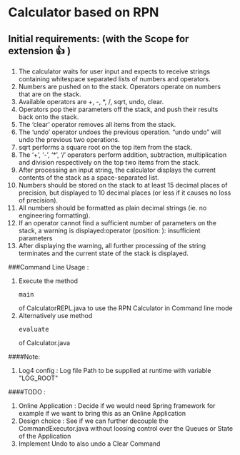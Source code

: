 # Calculator based on RPN
## Initial requirements: (with the Scope for extension 👍 )

1. The calculator waits for user input and expects to receive strings containing whitespace separated lists of numbers and operators.
2. Numbers are pushed on to the stack. Operators operate on numbers that are on the stack.
3. Available operators are +, -, *, /, sqrt, undo, clear.
4. Operators pop their parameters off the stack, and push their results back onto the stack.
5. The ‘clear’ operator removes all items from the stack.
6. The ‘undo’ operator undoes the previous operation. “undo undo” will undo the previous two operations.
7. sqrt performs a square root on the top item from the stack.
8. The ‘+’, ‘-’, ‘*’, ‘/’ operators perform addition, subtraction, multiplication and division respectively on the top two items from the stack.
9. After processing an input string, the calculator displays the current contents of the stack as a space-separated list.
10. Numbers should be stored on the stack to at least 15 decimal places of precision, but displayed to 10 decimal places (or less if it causes no loss of precision).
11. All numbers should be formatted as plain decimal strings (ie. no engineering formatting).
12. If an operator cannot find a sufficient number of parameters on the stack, a warning is displayed:operator (position: ): insufficient parameters
13. After displaying the warning, all further processing of the string terminates and the current state of the stack is displayed.

###Command Line Usage :
1. Execute the method <pre>main</pre> of CalculatorREPL.java to use the RPN Calculator in Command line mode
2. Alternatively use method <pre>evaluate</pre>  of Calculator.java

####Note: 
1. Log4 config : Log file Path to be supplied at runtime with variable "LOG_ROOT"

####TODO :
1. Online Application : Decide if we would need Spring framework for example if we want to bring this as an Online Application
2. Design choice : See if we can further decouple the CommandExecutor.java without loosing control over the Queues or State of the Application
3. Implement Undo to also undo a Clear Command